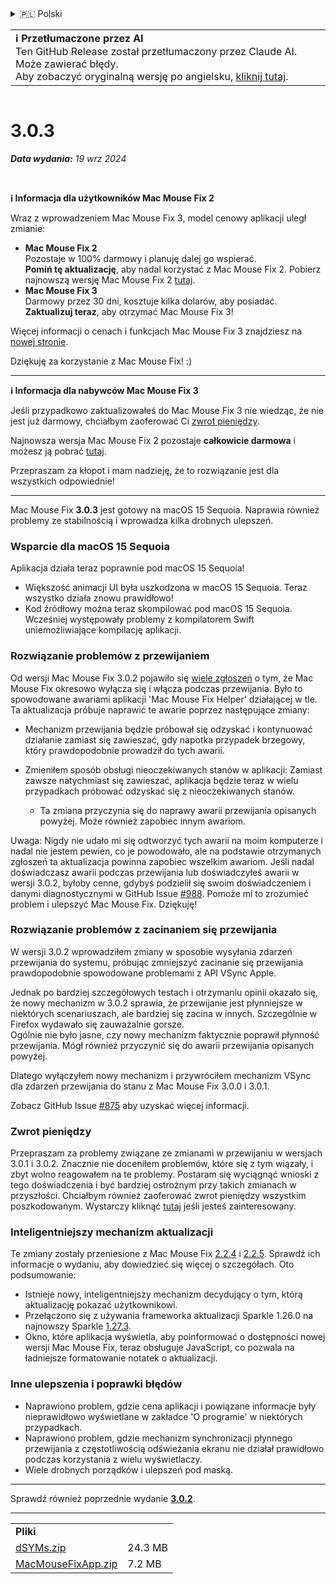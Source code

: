 <details>
<summary>🇵🇱 Polski</summary>

[🇬🇧 English (GitHub)](https://github.com/noah-nuebling/mac-mouse-fix/releases/tag/3.0.3)\
[🇦🇩 Català](https://redirect.macmousefix.com/?target=mmf-release&tag=3.0.3&locale=ca)\
[🇩🇪 Deutsch](https://redirect.macmousefix.com/?target=mmf-release&tag=3.0.3&locale=de)\
[🇪🇸 Español](https://redirect.macmousefix.com/?target=mmf-release&tag=3.0.3&locale=es)\
[🇫🇷 Français](https://redirect.macmousefix.com/?target=mmf-release&tag=3.0.3&locale=fr)\
[🇮🇩 Indonesia](https://redirect.macmousefix.com/?target=mmf-release&tag=3.0.3&locale=id)\
[🇮🇹 Italiano](https://redirect.macmousefix.com/?target=mmf-release&tag=3.0.3&locale=it)\
[🇭🇺 Magyar](https://redirect.macmousefix.com/?target=mmf-release&tag=3.0.3&locale=hu)\
[🇳🇱 Nederlands](https://redirect.macmousefix.com/?target=mmf-release&tag=3.0.3&locale=nl)\
**🇵🇱 Polski**\
[🇧🇷 Português (Brasil)](https://redirect.macmousefix.com/?target=mmf-release&tag=3.0.3&locale=pt-BR)\
[🇵🇹 Português (Portugal)](https://redirect.macmousefix.com/?target=mmf-release&tag=3.0.3&locale=pt-PT)\
[🇷🇴 Română](https://redirect.macmousefix.com/?target=mmf-release&tag=3.0.3&locale=ro)\
[🇸🇪 Svenska](https://redirect.macmousefix.com/?target=mmf-release&tag=3.0.3&locale=sv)\
[🇻🇳 Tiếng Việt](https://redirect.macmousefix.com/?target=mmf-release&tag=3.0.3&locale=vi)\
[🇹🇷 Türkçe](https://redirect.macmousefix.com/?target=mmf-release&tag=3.0.3&locale=tr)\
[🇨🇿 Čeština](https://redirect.macmousefix.com/?target=mmf-release&tag=3.0.3&locale=cs)\
[🇬🇷 Ελληνικά](https://redirect.macmousefix.com/?target=mmf-release&tag=3.0.3&locale=el)\
[🇷🇺 Русский](https://redirect.macmousefix.com/?target=mmf-release&tag=3.0.3&locale=ru)\
[🇺🇦 Українська](https://redirect.macmousefix.com/?target=mmf-release&tag=3.0.3&locale=uk)\
[🇮🇱 עברית](https://redirect.macmousefix.com/?target=mmf-release&tag=3.0.3&locale=he)\
[🇸🇦 العربية](https://redirect.macmousefix.com/?target=mmf-release&tag=3.0.3&locale=ar)\
[🇮🇳 हिन्दी](https://redirect.macmousefix.com/?target=mmf-release&tag=3.0.3&locale=hi)\
[🇹🇭 ไทย](https://redirect.macmousefix.com/?target=mmf-release&tag=3.0.3&locale=th)\
[🇨🇳 中文 (简体)](https://redirect.macmousefix.com/?target=mmf-release&tag=3.0.3&locale=zh-Hans)\
[🇨🇳 中文 (繁體)](https://redirect.macmousefix.com/?target=mmf-release&tag=3.0.3&locale=zh-Hant)\
[🇭🇰 中文（香港)](https://redirect.macmousefix.com/?target=mmf-release&tag=3.0.3&locale=zh-HK)\
[🇯🇵 日本語](https://redirect.macmousefix.com/?target=mmf-release&tag=3.0.3&locale=ja)\
[🇰🇷 한국어](https://redirect.macmousefix.com/?target=mmf-release&tag=3.0.3&locale=ko)\
[Help translate Mac Mouse Fix to different languages!](https://github.com/noah-nuebling/mac-mouse-fix/discussions/731)
</details>
<table align=><td>
<b>ℹ️ Przetłumaczone przez AI</b><br>
Ten GitHub Release został przetłumaczony przez Claude AI. Może zawierać błędy.<br>
Aby zobaczyć oryginalną wersję po angielsku, <a href="https://github.com/noah-nuebling/mac-mouse-fix/releases/tag/3.0.3">kliknij tutaj</a>.
</td></table>

<table></table>

# 3.0.3
***Data wydania:** 19 wrz 2024*

<br>

**ℹ️ Informacja dla użytkowników Mac Mouse Fix 2**

Wraz z wprowadzeniem Mac Mouse Fix 3, model cenowy aplikacji uległ zmianie:

- **Mac Mouse Fix 2**\
Pozostaje w 100% darmowy i planuję dalej go wspierać.\
**Pomiń tę aktualizację**, aby nadal korzystać z Mac Mouse Fix 2. Pobierz najnowszą wersję Mac Mouse Fix 2 [tutaj](https://redirect.macmousefix.com/?target=mmf2-latest&locale=pl).
- **Mac Mouse Fix 3**\
Darmowy przez 30 dni, kosztuje kilka dolarów, aby posiadać.\
**Zaktualizuj teraz**, aby otrzymać Mac Mouse Fix 3!

Więcej informacji o cenach i funkcjach Mac Mouse Fix 3 znajdziesz na [nowej stronie](https://macmousefix.com/).

Dziękuję za korzystanie z Mac Mouse Fix! :)

---

**ℹ️ Informacja dla nabywców Mac Mouse Fix 3**

Jeśli przypadkowo zaktualizowałeś do Mac Mouse Fix 3 nie wiedząc, że nie jest już darmowy, chciałbym zaoferować Ci [zwrot pieniędzy](https://redirect.macmousefix.com/?target=mmf-apply-for-refund&locale=pl).

Najnowsza wersja Mac Mouse Fix 2 pozostaje **całkowicie darmowa** i możesz ją pobrać [tutaj](https://redirect.macmousefix.com/?target=mmf2-latest&locale=pl).

Przepraszam za kłopot i mam nadzieję, że to rozwiązanie jest dla wszystkich odpowiednie!

---

Mac Mouse Fix **3.0.3** jest gotowy na macOS 15 Sequoia. Naprawia również problemy ze stabilnością i wprowadza kilka drobnych ulepszeń.

### Wsparcie dla macOS 15 Sequoia

Aplikacja działa teraz poprawnie pod macOS 15 Sequoia!

- Większość animacji UI była uszkodzona w macOS 15 Sequoia. Teraz wszystko działa znowu prawidłowo!
- Kod źródłowy można teraz skompilować pod macOS 15 Sequoia. Wcześniej występowały problemy z kompilatorem Swift uniemożliwiające kompilację aplikacji.

### Rozwiązanie problemów z przewijaniem

Od wersji Mac Mouse Fix 3.0.2 pojawiło się [wiele zgłoszeń](https://github.com/noah-nuebling/mac-mouse-fix/issues/988) o tym, że Mac Mouse Fix okresowo wyłącza się i włącza podczas przewijania. Było to spowodowane awariami aplikacji 'Mac Mouse Fix Helper' działającej w tle. Ta aktualizacja próbuje naprawić te awarie poprzez następujące zmiany:

- Mechanizm przewijania będzie próbował się odzyskać i kontynuować działanie zamiast się zawieszać, gdy napotka przypadek brzegowy, który prawdopodobnie prowadził do tych awarii.
- Zmieniłem sposób obsługi nieoczekiwanych stanów w aplikacji: Zamiast zawsze natychmiast się zawieszać, aplikacja będzie teraz w wielu przypadkach próbować odzyskać się z nieoczekiwanych stanów.

    - Ta zmiana przyczynia się do naprawy awarii przewijania opisanych powyżej. Może również zapobiec innym awariom.

Uwaga: Nigdy nie udało mi się odtworzyć tych awarii na moim komputerze i nadal nie jestem pewien, co je powodowało, ale na podstawie otrzymanych zgłoszeń ta aktualizacja powinna zapobiec wszelkim awariom. Jeśli nadal doświadczasz awarii podczas przewijania lub doświadczyłeś awarii w wersji 3.0.2, byłoby cenne, gdybyś podzielił się swoim doświadczeniem i danymi diagnostycznymi w GitHub Issue [#988](https://github.com/noah-nuebling/mac-mouse-fix/issues/988). Pomoże mi to zrozumieć problem i ulepszyć Mac Mouse Fix. Dziękuję!

### Rozwiązanie problemów z zacinaniem się przewijania

W wersji 3.0.2 wprowadziłem zmiany w sposobie wysyłania zdarzeń przewijania do systemu, próbując zmniejszyć zacinanie się przewijania prawdopodobnie spowodowane problemami z API VSync Apple.

Jednak po bardziej szczegółowych testach i otrzymaniu opinii okazało się, że nowy mechanizm w 3.0.2 sprawia, że przewijanie jest płynniejsze w niektórych scenariuszach, ale bardziej się zacina w innych. Szczególnie w Firefox wydawało się zauważalnie gorsze.\
Ogólnie nie było jasne, czy nowy mechanizm faktycznie poprawił płynność przewijania. Mógł również przyczynić się do awarii przewijania opisanych powyżej.

Dlatego wyłączyłem nowy mechanizm i przywróciłem mechanizm VSync dla zdarzeń przewijania do stanu z Mac Mouse Fix 3.0.0 i 3.0.1.

Zobacz GitHub Issue [#875](https://github.com/noah-nuebling/mac-mouse-fix/issues/875) aby uzyskać więcej informacji.

### Zwrot pieniędzy

Przepraszam za problemy związane ze zmianami w przewijaniu w wersjach 3.0.1 i 3.0.2. Znacznie nie doceniłem problemów, które się z tym wiązały, i zbyt wolno reagowałem na te problemy. Postaram się wyciągnąć wnioski z tego doświadczenia i być bardziej ostrożnym przy takich zmianach w przyszłości. Chciałbym również zaoferować zwrot pieniędzy wszystkim poszkodowanym. Wystarczy kliknąć [tutaj](https://redirect.macmousefix.com/?target=mmf-apply-for-refund&locale=pl) jeśli jesteś zainteresowany.

### Inteligentniejszy mechanizm aktualizacji

Te zmiany zostały przeniesione z Mac Mouse Fix [2.2.4](https://redirect.macmousefix.com/?target=mmf-release&tag=2.2.4&locale=pl) i [2.2.5](https://redirect.macmousefix.com/?target=mmf-release&tag=2.2.5&locale=pl). Sprawdź ich informacje o wydaniu, aby dowiedzieć się więcej o szczegółach. Oto podsumowanie:

- Istnieje nowy, inteligentniejszy mechanizm decydujący o tym, którą aktualizację pokazać użytkownikowi.
- Przełączono się z używania frameworka aktualizacji Sparkle 1.26.0 na najnowszy Sparkle [1.27.3](https://github.com/sparkle-project/Sparkle/releases/tag/1.27.3).
- Okno, które aplikacja wyświetla, aby poinformować o dostępności nowej wersji Mac Mouse Fix, teraz obsługuje JavaScript, co pozwala na ładniejsze formatowanie notatek o aktualizacji.

### Inne ulepszenia i poprawki błędów

- Naprawiono problem, gdzie cena aplikacji i powiązane informacje były nieprawidłowo wyświetlane w zakładce 'O programie' w niektórych przypadkach.
- Naprawiono problem, gdzie mechanizm synchronizacji płynnego przewijania z częstotliwością odświeżania ekranu nie działał prawidłowo podczas korzystania z wielu wyświetlaczy.
- Wiele drobnych porządków i ulepszeń pod maską.

---

Sprawdź również poprzednie wydanie [**3.0.2**](https://redirect.macmousefix.com/?target=mmf-release&tag=3.0.2&locale=pl).

---

<table align="start">
<tr>
    <td colspan=2>
        <b>Pliki</b>
    </td>
</tr>
<tr>
    <td><a href="https://github.com/noah-nuebling/mac-mouse-fix/releases/download/3.0.3/dSYMs.zip">dSYMs.zip</a></td>
    <td>24.3 MB</td>
</tr>
<tr>
    <td><a href="https://github.com/noah-nuebling/mac-mouse-fix/releases/download/3.0.3/MacMouseFixApp.zip">MacMouseFixApp.zip</a></td>
    <td>7.2 MB</td>
</tr>
</table>